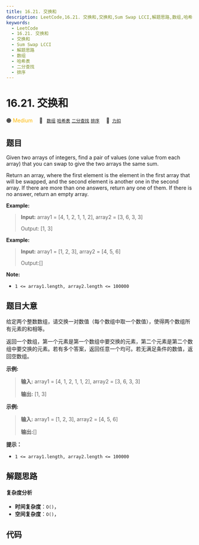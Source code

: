 ```yaml
---
title: 16.21. 交换和
description: LeetCode,16.21. 交换和,交换和,Sum Swap LCCI,解题思路,数组,哈希表,二分查找,排序
keywords:
  - LeetCode
  - 16.21. 交换和
  - 交换和
  - Sum Swap LCCI
  - 解题思路
  - 数组
  - 哈希表
  - 二分查找
  - 排序
---
```


# 16.21. 交换和

🟠 <font color=#ffb800>Medium</font>&emsp; 🔖&ensp; [`数组`](/tag/array.md) [`哈希表`](/tag/hash-table.md) [`二分查找`](/tag/binary-search.md) [`排序`](/tag/sorting.md)&emsp; 🔗&ensp;[`力扣`](https://leetcode.cn/problems/sum-swap-lcci)

## 题目

Given two arrays of integers, find a pair of values (one value from each
array) that you can swap to give the two arrays the same sum.

Return an array, where the first element is the element in the first array
that will be swapped, and the second element is another one in the second
array. If there are more than one answers, return any one of them. If there is
no answer, return an empty array.

**Example:**

> 
> 
> 
> 
> 
> **Input:** array1 = [4, 1, 2, 1, 1, 2], array2 = [3, 6, 3, 3]
> 
> Output: [1, 3]

**Example:**

> 
> 
> 
> 
> 
> **Input:** array1 = [1, 2, 3], array2 = [4, 5, 6]
> 
> Output:[]

**Note:**

  * `1 <= array1.length, array2.length <= 100000`


## 题目大意

给定两个整数数组，请交换一对数值（每个数组中取一个数值），使得两个数组所有元素的和相等。

返回一个数组，第一个元素是第一个数组中要交换的元素，第二个元素是第二个数组中要交换的元素。若有多个答案，返回任意一个均可。若无满足条件的数值，返回空数组。

**示例:**

> 
> 
> 
> 
> 
> **输入:** array1 = [4, 1, 2, 1, 1, 2], array2 = [3, 6, 3, 3]
> 
> **输出:** [1, 3]
> 
> 

**示例:**

> 
> 
> 
> 
> 
> **输入:** array1 = [1, 2, 3], array2 = [4, 5, 6]
> 
> **输出:**[]

**提示：**

  * `1 <= array1.length, array2.length <= 100000`


## 解题思路

#### 复杂度分析

- **时间复杂度**：`O()`，
- **空间复杂度**：`O()`，

## 代码

```javascript

```